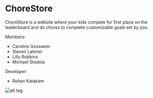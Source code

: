 # ChoreStore
ChoreStore is a website where your kids compete for first place on the leaderboard and do chores to complete customizable goals set by you.

Members:
+ Caroline Gosswein
+ Steven Latimer
+ Lilly Robbins
+ Michael Stodola

Developer:
+ Rohan Katakam

![alt tag](http://www.living60010.com/Pics/OLD%20SITE%20PICS/DISTRICT220/300px%20logo/hp-bhs-logo.png)
